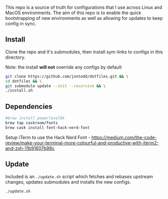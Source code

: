 This repo is a source of truth for configurations that I use across Linux and MacOS environments. The aim of this repo is to enable the quick bootstrapping of new environments as well as allowing for updates to keep config in sync.

Install
-------

Clone the repo and it's submodules, then install sym-links to configs in this directory.

Note: the install **will not** override any configs by default

```sh
git clone https://github.com/jontodd/dotfiles.git && \
cd dotfiles && \
git submodule update --init --recursive && \
./install.sh
```

Dependencies
------------

```sh
#brew install powerlevel9k
brew tap caskroom/fonts
brew cask install font-hack-nerd-font
```

Setup iTerm to use the Hack Nerd Font - https://medium.com/the-code-review/make-your-terminal-more-colourful-and-productive-with-iterm2-and-zsh-11b91607b98c

Update
-----

Included is an `./update.sh` script which fetches and rebases upstream changes, updates submodules and installs the new configs.

```sh
./update.sh
```
